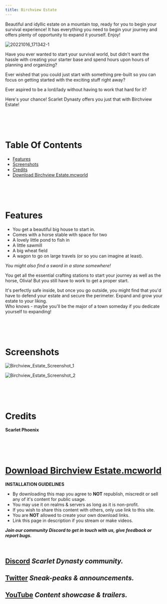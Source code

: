 ```yaml
---
title: Birchview Estate
---
```


Beautiful and idyllic estate on a mountain top, ready for you to begin your survival experience! It has everything you need to begin your journey and offers plenty of opportunity to expand it yourself. Enjoy!

![20221016_171342-1](https://github.com/Scarlet-Dynasty/scarlet-dynasty.github.io/assets/99989764/731b1c4b-55e3-4a8d-bb44-a81db12227b8)

Have you ever wanted to start your survival world, but didn't want the hassle with creating your starter base and spend hours upon hours of planning and organizing?

Ever wished that you could just start with something pre-built so you can focus on getting started with the exciting stuff right away? 

Ever aspired to be a lord/lady without having to work that hard for it?

Here's your chance! Scarlet Dynasty offers you just that with Birchview Estate!

<br>
<br>
<br>

# Table Of Contents

- [Features](/maps/brichview-estate#features)
- [Screenshots](/maps/brichview-estate#screenshots)
- [Credits](/maps/brichview-estate#credits)
- [Download Birchview Estate.mcworld](/maps/brichview-estate#download-birchview-estatemcworld)

<br>
<br>
<br>

# Features

- You get a beautiful big house to start in.
- Comes with a horse stable with space for two
- A lovely little pond to fish in
- A little sawmill
- A big wheat field
- A wagon to go on large travels (or so you can imagine at least).

*You might also find a sword in a stone somewhere!*

You get all the essential crafting stations to start your journey as well as the horse, Olivia! But you still have to work to get a proper start.

It's perfectly safe inside, but once you go outside, you might find that you'd have to defend your estate and secure the perimeter. Expand and grow your estate to your liking.<br>
Who knows - maybe you'll be the major of a town someday if you dedicate yourself to expanding!

<br>
<br>
<br>

# Screenshots

![Birchview_Estate_Screenshot_1](https://github.com/Scarlet-Dynasty/scarlet-dynasty.github.io/assets/99989764/6ad42ce8-156b-4a3c-9777-c16631d3c18c)

![Birchview_Estate_Screenshot_2](https://github.com/Scarlet-Dynasty/scarlet-dynasty.github.io/assets/99989764/208fcbf8-3acc-4827-a034-246f31db2455)

<br>
<br>
<br>

# Credits

**Scarlet Phoenix**

<br>
<br>
<br>

# [Download Birchview Estate.mcworld](https://github.com/Scarlet-Dynasty/downloads/releases/download/birchview-estate/Birchview_Estate.mcworld)

**INSTALLATION GUIDELINES**
- By downloading this map you agree to **NOT** republish, miscredit or sell any of it's content for public usage.
- You may use it on realms & servers as long as it is non-profit.
- If you wish to share this content with others, only use link to this site.
- You are **NOT** allowed to create your own download links. 
- Link this page in description if you stream or make videos.

***Join our community Discord to get in touch with us, give feedback or report bugs.***

<br>

## [Discord](https://discord.gg/SaQbuBUuuw) *Scarlet Dynasty community.*
## **[Twitter](https://twitter.com/ScarletDynasty)** *Sneak-peaks & announcements.*
## **[YouTube](https://www.youtube.com/channel/UCFZVpNDfKGdoArxYMBle4Hw)** *Content showcase & trailers.*

<br>
<br>
<br>
